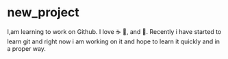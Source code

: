 # new_project
I,am learning to work on Github.
I love :coffee: :pizza:, and :dancer:.
Recently i have started to learn git and right now i am working on it and hope to learn it quickly 
and in a proper way.
